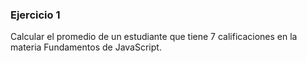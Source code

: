 ### Ejercicio 1
Calcular el promedio de un estudiante que tiene 7 calificaciones en la materia Fundamentos de JavaScript.
